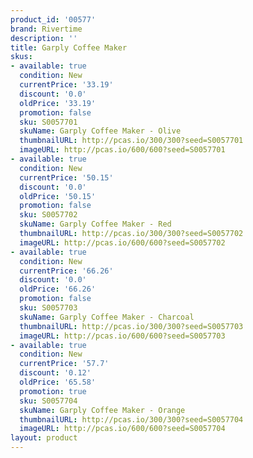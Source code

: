 ```yaml
---
product_id: '00577'
brand: Rivertime
description: ''
title: Garply Coffee Maker
skus:
- available: true
  condition: New
  currentPrice: '33.19'
  discount: '0.0'
  oldPrice: '33.19'
  promotion: false
  sku: S0057701
  skuName: Garply Coffee Maker - Olive
  thumbnailURL: http://pcas.io/300/300?seed=S0057701
  imageURL: http://pcas.io/600/600?seed=S0057701
- available: true
  condition: New
  currentPrice: '50.15'
  discount: '0.0'
  oldPrice: '50.15'
  promotion: false
  sku: S0057702
  skuName: Garply Coffee Maker - Red
  thumbnailURL: http://pcas.io/300/300?seed=S0057702
  imageURL: http://pcas.io/600/600?seed=S0057702
- available: true
  condition: New
  currentPrice: '66.26'
  discount: '0.0'
  oldPrice: '66.26'
  promotion: false
  sku: S0057703
  skuName: Garply Coffee Maker - Charcoal
  thumbnailURL: http://pcas.io/300/300?seed=S0057703
  imageURL: http://pcas.io/600/600?seed=S0057703
- available: true
  condition: New
  currentPrice: '57.7'
  discount: '0.12'
  oldPrice: '65.58'
  promotion: true
  sku: S0057704
  skuName: Garply Coffee Maker - Orange
  thumbnailURL: http://pcas.io/300/300?seed=S0057704
  imageURL: http://pcas.io/600/600?seed=S0057704
layout: product
---
```

